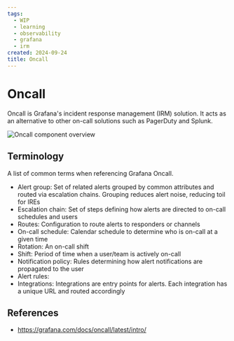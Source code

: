 ```yaml
---
tags:
  - WIP
  - learning
  - observability
  - grafana
  - irm
created: 2024-09-24
title: Oncall
---
```


# Oncall

Oncall is Grafana's incident response management (IRM) solution. It acts as an alternative to other on-call solutions such as PagerDuty and Splunk.

![Oncall component overview](https://grafana.com/static/img/docs/oncall/oncall-alert-workflow.png)

## Terminology

A list of common terms when referencing Grafana Oncall.

- Alert group: Set of related alerts grouped by common attributes and routed via escalation chains. Grouping reduces alert noise, reducing toil for IREs
- Escalation chain: Set of steps defining how alerts are directed to on-call schedules and users
- Routes: Configuration to route alerts to responders or channels
- On-call schedule: Calendar schedule to determine who is on-call at a given time
- Rotation: An on-call shift
- Shift: Period of time when a user/team is actively on-call
- Notification policy: Rules determining how alert notifications are propagated to the user
- Alert rules: 
- Integrations: Integrations are entry points for alerts. Each integration has a unique URL and routed accordingly


## References

- https://grafana.com/docs/oncall/latest/intro/
